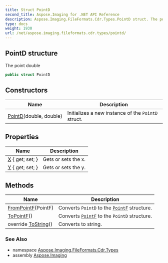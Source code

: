 ```yaml
---
title: Struct PointD
second_title: Aspose.Imaging for .NET API Reference
description: Aspose.Imaging.FileFormats.Cdr.Types.PointD struct. The point double
type: docs
weight: 1930
url: /net/aspose.imaging.fileformats.cdr.types/pointd/
---
```

## PointD structure

The point double

```csharp
public struct PointD
```

## Constructors

| Name | Description |
| --- | --- |
| [PointD](pointd/)(double, double) | Initializes a new instance of the `PointD` struct. |

## Properties

| Name | Description |
| --- | --- |
| [X](../../aspose.imaging.fileformats.cdr.types/pointd/x/) { get; set; } | Gets or sets the x. |
| [Y](../../aspose.imaging.fileformats.cdr.types/pointd/y/) { get; set; } | Gets or sets the y. |

## Methods

| Name | Description |
| --- | --- |
| [FromPointF](../../aspose.imaging.fileformats.cdr.types/pointd/frompointf/)(PointF) | Converts `PointD` to the [`PointF`](../../aspose.imaging/pointf/) structure. |
| [ToPointF](../../aspose.imaging.fileformats.cdr.types/pointd/topointf/)() | Converts [`PointF`](../../aspose.imaging/pointf/) to the `PointD` structure. |
| override [ToString](../../aspose.imaging.fileformats.cdr.types/pointd/tostring/)() | Converts to string. |

### See Also

* namespace [Aspose.Imaging.FileFormats.Cdr.Types](../../aspose.imaging.fileformats.cdr.types/)
* assembly [Aspose.Imaging](../../)


